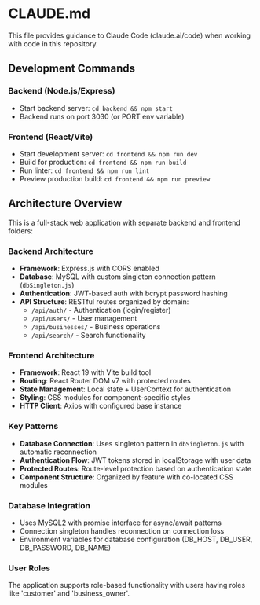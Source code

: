 # CLAUDE.md

This file provides guidance to Claude Code (claude.ai/code) when working with code in this repository.

## Development Commands

### Backend (Node.js/Express)
- Start backend server: `cd backend && npm start`
- Backend runs on port 3030 (or PORT env variable)

### Frontend (React/Vite) 
- Start development server: `cd frontend && npm run dev`
- Build for production: `cd frontend && npm run build`
- Run linter: `cd frontend && npm run lint`
- Preview production build: `cd frontend && npm run preview`

## Architecture Overview

This is a full-stack web application with separate backend and frontend folders:

### Backend Architecture
- **Framework**: Express.js with CORS enabled
- **Database**: MySQL with custom singleton connection pattern (`dbSingleton.js`)
- **Authentication**: JWT-based auth with bcrypt password hashing
- **API Structure**: RESTful routes organized by domain:
  - `/api/auth/` - Authentication (login/register)
  - `/api/users/` - User management
  - `/api/businesses/` - Business operations
  - `/api/search/` - Search functionality

### Frontend Architecture  
- **Framework**: React 19 with Vite build tool
- **Routing**: React Router DOM v7 with protected routes
- **State Management**: Local state + UserContext for authentication
- **Styling**: CSS modules for component-specific styles
- **HTTP Client**: Axios with configured base instance

### Key Patterns
- **Database Connection**: Uses singleton pattern in `dbSingleton.js` with automatic reconnection
- **Authentication Flow**: JWT tokens stored in localStorage with user data
- **Protected Routes**: Route-level protection based on authentication state
- **Component Structure**: Organized by feature with co-located CSS modules

### Database Integration
- Uses MySQL2 with promise interface for async/await patterns
- Connection singleton handles reconnection on connection loss
- Environment variables for database configuration (DB_HOST, DB_USER, DB_PASSWORD, DB_NAME)

### User Roles
The application supports role-based functionality with users having roles like 'customer' and 'business_owner'.